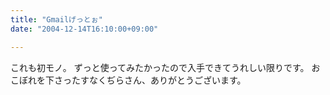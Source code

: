 ```yaml
---
title: "Gmailげっとぉ"
date: "2004-12-14T16:10:00+09:00"

---
```


これも初モノ。
ずっと使ってみたかったので入手できてうれしい限りです。
おこぼれを下さったすなくぢらさん、ありがとうございます。
